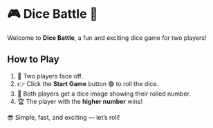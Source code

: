 # 🎮 Dice Battle 🎲

Welcome to **Dice Battle**, a fun and exciting dice game for two players!

## How to Play
1. 👥 Two players face off.  
2. 👉 Click the **Start Game** button 🟢 to roll the dice.  
3. 🎲 Both players get a dice image showing their rolled number.  
4. 🏆 The player with the **higher number** wins!  

😎 Simple, fast, and exciting — let’s roll!
